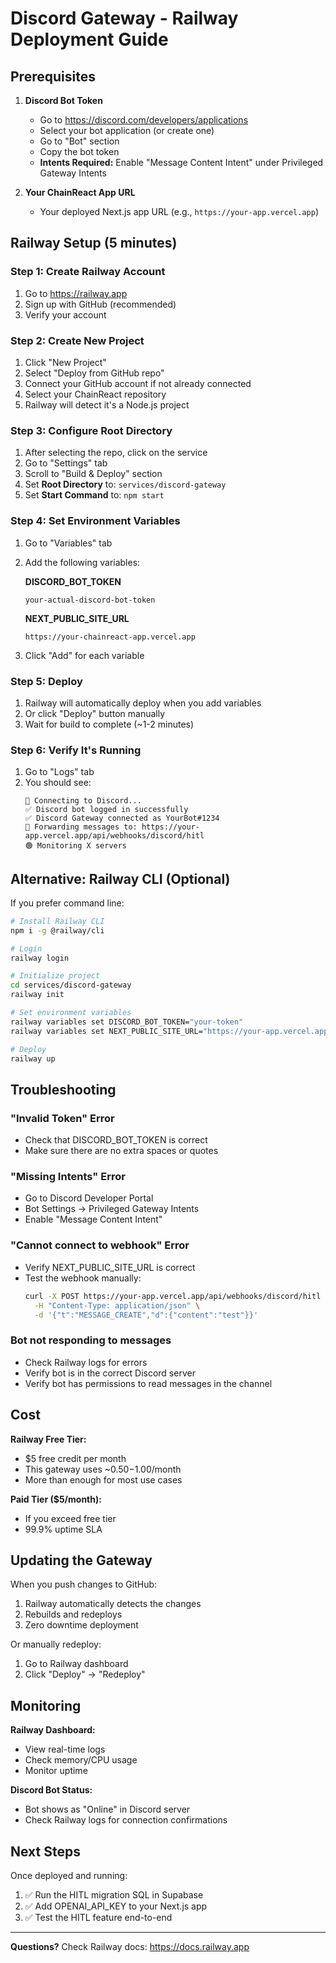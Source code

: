 # Discord Gateway - Railway Deployment Guide

## Prerequisites

1. **Discord Bot Token**
   - Go to https://discord.com/developers/applications
   - Select your bot application (or create one)
   - Go to "Bot" section
   - Copy the bot token
   - **Intents Required:** Enable "Message Content Intent" under Privileged Gateway Intents

2. **Your ChainReact App URL**
   - Your deployed Next.js app URL (e.g., `https://your-app.vercel.app`)

## Railway Setup (5 minutes)

### Step 1: Create Railway Account
1. Go to https://railway.app
2. Sign up with GitHub (recommended)
3. Verify your account

### Step 2: Create New Project
1. Click "New Project"
2. Select "Deploy from GitHub repo"
3. Connect your GitHub account if not already connected
4. Select your ChainReact repository
5. Railway will detect it's a Node.js project

### Step 3: Configure Root Directory
1. After selecting the repo, click on the service
2. Go to "Settings" tab
3. Scroll to "Build & Deploy" section
4. Set **Root Directory** to: `services/discord-gateway`
5. Set **Start Command** to: `npm start`

### Step 4: Set Environment Variables
1. Go to "Variables" tab
2. Add the following variables:

   **DISCORD_BOT_TOKEN**
   ```
   your-actual-discord-bot-token
   ```

   **NEXT_PUBLIC_SITE_URL**
   ```
   https://your-chainreact-app.vercel.app
   ```

3. Click "Add" for each variable

### Step 5: Deploy
1. Railway will automatically deploy when you add variables
2. Or click "Deploy" button manually
3. Wait for build to complete (~1-2 minutes)

### Step 6: Verify It's Running
1. Go to "Logs" tab
2. You should see:
   ```
   🔄 Connecting to Discord...
   ✅ Discord bot logged in successfully
   ✅ Discord Gateway connected as YourBot#1234
   📡 Forwarding messages to: https://your-app.vercel.app/api/webhooks/discord/hitl
   🟢 Monitoring X servers
   ```

## Alternative: Railway CLI (Optional)

If you prefer command line:

```bash
# Install Railway CLI
npm i -g @railway/cli

# Login
railway login

# Initialize project
cd services/discord-gateway
railway init

# Set environment variables
railway variables set DISCORD_BOT_TOKEN="your-token"
railway variables set NEXT_PUBLIC_SITE_URL="https://your-app.vercel.app"

# Deploy
railway up
```

## Troubleshooting

### "Invalid Token" Error
- Check that DISCORD_BOT_TOKEN is correct
- Make sure there are no extra spaces or quotes

### "Missing Intents" Error
- Go to Discord Developer Portal
- Bot Settings → Privileged Gateway Intents
- Enable "Message Content Intent"

### "Cannot connect to webhook" Error
- Verify NEXT_PUBLIC_SITE_URL is correct
- Test the webhook manually:
  ```bash
  curl -X POST https://your-app.vercel.app/api/webhooks/discord/hitl \
    -H "Content-Type: application/json" \
    -d '{"t":"MESSAGE_CREATE","d":{"content":"test"}}'
  ```

### Bot not responding to messages
- Check Railway logs for errors
- Verify bot is in the correct Discord server
- Verify bot has permissions to read messages in the channel

## Cost

**Railway Free Tier:**
- $5 free credit per month
- This gateway uses ~$0.50-$1.00/month
- More than enough for most use cases

**Paid Tier ($5/month):**
- If you exceed free tier
- 99.9% uptime SLA

## Updating the Gateway

When you push changes to GitHub:
1. Railway automatically detects the changes
2. Rebuilds and redeploys
3. Zero downtime deployment

Or manually redeploy:
1. Go to Railway dashboard
2. Click "Deploy" → "Redeploy"

## Monitoring

**Railway Dashboard:**
- View real-time logs
- Check memory/CPU usage
- Monitor uptime

**Discord Bot Status:**
- Bot shows as "Online" in Discord server
- Check Railway logs for connection confirmations

## Next Steps

Once deployed and running:
1. ✅ Run the HITL migration SQL in Supabase
2. ✅ Add OPENAI_API_KEY to your Next.js app
3. ✅ Test the HITL feature end-to-end

---

**Questions?** Check Railway docs: https://docs.railway.app
